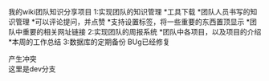 我的wiki团队知识分享项目
1:实现团队的知识管理
	*工具下载
	*团队人员书写的知识管理
		*可以评论提问，并点赞
		*支持设置标签，将一些重要的东西置顶显示
	*团队中重要的相关网址链接
2:实现团队的周报系统
	*团队中各项目，以及项目的介绍
	*本周的工作总结
3:数据库的定期备份
BUg已经修复

产生冲突	
这里是dev分支	
